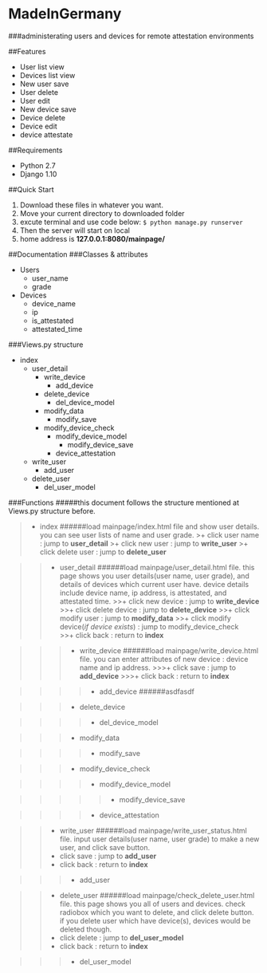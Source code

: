 MadeInGermany
================
###administerating users and devices for remote attestation environments

##Features
+ User list view
+ Devices list view
+ New user save
+ User delete
+ User edit
+ New device save
+ Device delete
+ Device edit
+ device attestate

##Requirements
+ Python 2.7
+ Django 1.10

##Quick Start
1. Download these files in whatever you want.
2. Move your current directory to downloaded folder
3. excute terminal and use code below:
`
$ python manage.py runserver
`
4. Then the server will start on local
5. home address is **127.0.0.1:8080/mainpage/**

##Documentation
###Classes & attributes
+ Users
	+ user_name
	+ grade
+ Devices
	+ device_name
	+ ip
	+ is_attestated
	+ attestated_time

###Views.py structure
+ index
	+ user_detail
		+ write_device
			+ add_device
		+ delete_device
			+ del_device_model
		+ modify_data
			+ modify_save
		+ modify_device_check
			+ modify_device_model
				+ modify_device_save
			+ device_attestation
	+ write_user
		+ add_user
	+ delete_user
		+ del_user_model

###Functions
#####this document follows the structure mentioned at Views.py structure before.
>+ index
>######load mainpage/index.html file and show user details. you can see user lists of name and user grade.
	>+ click user name : jump to **user_detail**
	>+ click new user : jump to **write_user**
	>+ click delete user : jump to **delete_user**

>>+ user_detail
>>######load mainpage/user_detail.html file. this page shows you user details(user name, user grade), and details of devices which current user have. device details include device name, ip address, is attestated, and attestated time.
	>>+ click new device : jump to **write_device**
	>>+ click delete device : jump to **delete_device**	
	>>+ click modify user : jump to **modify_data**	
	>>+ click modify device(*if device exists*) : jump to modify_device_check	
	>>+ click back : return to **index**

>>>+ write_device
>>>######load mainpage/write_device.html file. you can enter attributes of new device : device name and ip address. 
	>>>+ click save : jump to **add_device**
	>>>+ click back : return to **index**

>>>>+ add_device
>>>>######asdfasdf

>>>+ delete_device

>>>>+ del_device_model

>>>+ modify_data

>>>>+ modify_save

>>>+ modify_device_check

>>>>+ modify_device_model

>>>>>+ modify_device_save

>>>>+ device_attestation

>>+ write_user
>>######load mainpage/write_user_status.html file. input user details(user name, user grade) to make a new user, and click save button.
>>	+ click save : jump to **add_user**
>>	+ click back : return to **index**

>>>+ add_user

>>+ delete_user
>>######load mainpage/check_delete_user.html file. this page shows you all of users and devices. check radiobox which you want to delete, and click delete button. if you delete user which have device(s), devices would be deleted though.
>>	+ click delete : jump to **del_user_model**
>>	+ click back : return to **index**

>>>+ del_user_model
